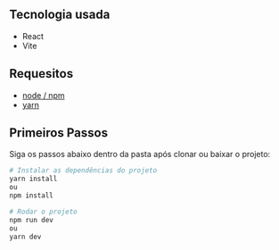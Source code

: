 ## Tecnologia usada

- React
- Vite

## Requesitos 
- [node / npm](https://nodejs.org/en)
- [yarn](https://classic.yarnpkg.com/lang/en/docs/install/#windows-stable)

## Primeiros Passos

Siga os passos abaixo dentro da pasta após clonar ou baixar o projeto:

```bash
# Instalar as dependências do projeto
yarn install
ou
npm install
```

```bash
# Rodar o projeto
npm run dev
ou
yarn dev
```
